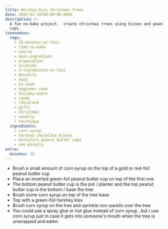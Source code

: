 ```yaml
---
title: Hershey Kiss Christmas Trees
date: 2010-01-16T00:00:00.000Z
description: >-
  A fun no-bake project.  create christmas trees using kisses and peanut butter
  cups.
taxonomies:
  tags:
    - 15-minutes-or-less
    - time-to-make
    - course
    - main-ingredient
    - preparation
    - occasion
    - 5-ingredients-or-less
    - desserts
    - easy
    - no-cook
    - beginner-cook
    - holiday-event
    - candy
    - chocolate
    - gifts
    - christmas
    - novelty
    - technique
  ingredients:
    - corn syrup
    - hershey chocolate kisses
    - miniature peanut butter cups
    - non-pareils
extra:
  minutes: 15
---
```

 - Brush a small amount of corn syrup on the top of a gold or red-foil peanut butter cup
 - Place an inverted green-foil peanut butter cup on top of the first one
 - The bottom peanut butter cup is the pot / planter and the top peanut butter cup is the bottom / base the tree
 - Brush some corn syrup on top of the tree base
 - Top with a green-foil hershey kiss
 - Brush corn syrup on the tree and sprinkle non-pareils over the tree
 - You could use a spray glue or hot glue instead of corn syrup , but i use corn syrup just in case it gets into someone's mouth when the tree is unwrapped and eaten
